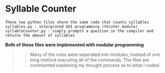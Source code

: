 # Syllable Counter
 
 ~~~~~~~~
 These two python files share the same code that counts syllables
 syllables.py : intergrated GUI programming (tkinter module) 
 syllableCounter.py : simply prompts a question in the compiler and returns the amount of syllables 
 
 ~~~~~~~~~
**Both of these files were implemented with modular programming**
  >> Many of the rules were seperated into modules, instead of one long method executing all of the commands. 
  >> The files are commented explaining my thought process as to what I coded. 
